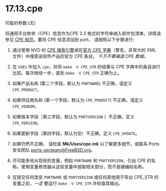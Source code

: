 # 17.13.cpe

可能的参数:(无)

将通用平台枚举（CPE）信息作为CPE 2.3 格式的字符串纳入软件包清单。详情请参见 [CPE 规范](https://scap.nist.gov/specifications/cpe/)。要将 CPE 信息添加到 port， 请按照以下步骤进行:

1. 通过使用 NVD 的 [CPE 搜索引擎](https://web.nvd.nist.gov/view/cpe/search)或在[官方 CPE 字典](https://nvd.nist.gov/feeds/xml/cpe/dictionary/official-cpe-dictionary_v2.3.xml.gz)（警告，非常大的 XML 文件）中搜索该软件产品的官方 CPE 条目。 *千万不要编造 CPE 数据。*

2. 在 `USES` 中加入 `cpe`，并将 `make -V CPE_STR` 的结果与 CPE 字典中的条目进行比较。每次继续一步，直到 `make -V CPE_STR` 正确为止。

3. 如果产品名称 (第二个字段，默认为 `PORTNAME`) 不正确，请定义 `CPE_PRODUCT`。

4. 如果供应商名称 (第一个字段，默认为 `CPE_PRODUCT`) 不正确，请定义 `CPE_VENDOR`。

5. 如果版本字段（第三字段，默认为 `PORTVERSION` ）不正确，定义 `CPE_VERSION`。

6. 如果更新字段（第四字段，默认为空）不正确，定义 `CPE_UPDATE`。

7. 如果仍然不正确， 请检查 **Mk/Uses/cpe.mk** 以了解更多细节，或联系 Ports 安全团队 <ports-secteam@FreeBSD.org>。

8. 尽可能多地从现有的变量，例如 `PORTNAME` 和 `PORTVERSION`，引出 CPE 的名称。使用变量修改器从这些变量中提取相关部分，而不是硬编码名称。

9. 在提交任何改变 `PORTNAME` 或 `PORTVERSION` 或任何其他用于导出 CPE_STR 的变量之前，*一定* 要运行 `make -V CPE_STR` 并检查其输出。
